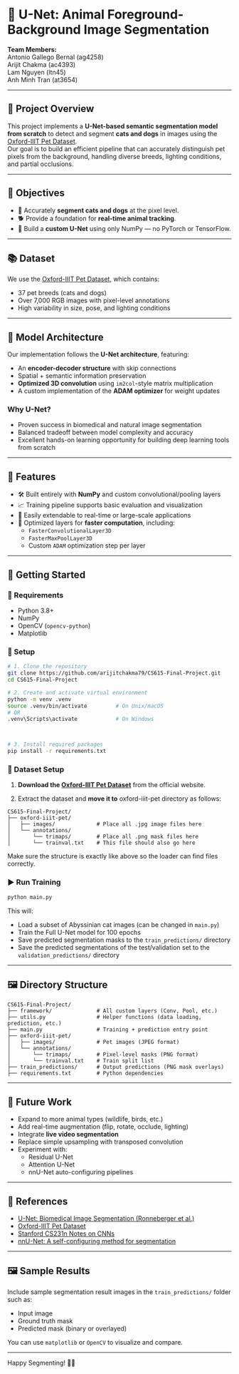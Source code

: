 # 🐾 U-Net: Animal Foreground-Background Image Segmentation

**Team Members:**  
Antonio Gallego Bernal (ag4258)  
Arijit Chakma (ac4393)  
Lam Nguyen (ltn45)  
Anh Minh Tran (at3654)

---

## 📌 Project Overview

This project implements a **U-Net-based semantic segmentation model from scratch** to detect and segment **cats and dogs** in images using the [Oxford-IIIT Pet Dataset](https://www.robots.ox.ac.uk/~vgg/data/pets/).  
Our goal is to build an efficient pipeline that can accurately distinguish pet pixels from the background, handling diverse breeds, lighting conditions, and partial occlusions.

---

## 🎯 Objectives

- 🎯 Accurately **segment cats and dogs** at the pixel level.
- 🐕 Provide a foundation for **real-time animal tracking**.
- 🔧 Build a **custom U-Net** using only NumPy — no PyTorch or TensorFlow.

---

## 📚 Dataset

We use the [Oxford-IIIT Pet Dataset](https://www.robots.ox.ac.uk/~vgg/data/pets/), which contains:
- 37 pet breeds (cats and dogs)
- Over 7,000 RGB images with pixel-level annotations
- High variability in size, pose, and lighting conditions

---

## 🧠 Model Architecture

Our implementation follows the **U-Net architecture**, featuring:
- An **encoder-decoder structure** with skip connections
- Spatial + semantic information preservation
- **Optimized 3D convolution** using `im2col`-style matrix multiplication
- A custom implementation of the **ADAM optimizer** for weight updates

### Why U-Net?
- Proven success in biomedical and natural image segmentation
- Balanced tradeoff between model complexity and accuracy
- Excellent hands-on learning opportunity for building deep learning tools from scratch

---

## 🧪 Features

- 🛠 Built entirely with **NumPy** and custom convolutional/pooling layers
- 📈 Training pipeline supports basic evaluation and visualization
- 🚀 Easily extendable to real-time or large-scale applications
- 🔧 Optimized layers for **faster computation**, including:
  - `FasterConvolutionalLayer3D`
  - `FasterMaxPoolLayer3D`
  - Custom `ADAM` optimization step per layer

---

## 🚀 Getting Started

### 🧩 Requirements

- Python 3.8+
- NumPy
- OpenCV (`opencv-python`)
- Matplotlib

### 🔧 Setup

```bash
# 1. Clone the repository
git clone https://github.com/arijitchakma79/CS615-Final-Project.git
cd CS615-Final-Project

# 2. Create and activate virtual environment
python -m venv .venv
source .venv/bin/activate         # On Unix/macOS
# OR
.venv\Scripts\activate            # On Windows



# 3. Install required packages
pip install -r requirements.txt

```


### 📁 Dataset Setup

1. **Download the [Oxford-IIIT Pet Dataset](https://www.robots.ox.ac.uk/~vgg/data/pets/)** from the official website.

2. Extract the dataset and **move it to** oxford-iiit-pet directory as follows:
```
CS615-Final-Project/
├── oxford-iiit-pet/
│   ├── images/             # Place all .jpg image files here
│   └── annotations/
│       └── trimaps/        # Place all .png mask files here
│       └── trainval.txt    # This file should also go here
```
Make sure the structure is exactly like above so the loader can find files correctly.

### ▶️ Run Training
```bash
python main.py
```

This will:
- Load a subset of Abyssinian cat images (can be changed in `main.py`)
- Train the Full U-Net model for 100 epochs
- Save predicted segmentation masks to the `train_predictions/` directory
- Save the predicted segmentations of the test/validation set to the `validation_predictions/` directory

---

## 🖼️ Directory Structure

```
CS615-Final-Project/
├── framework/              # All custom layers (Conv, Pool, etc.)
├── utils.py                # Helper functions (data loading, prediction, etc.)
├── main.py                 # Training + prediction entry point
├── oxford-iiit-pet/
│   ├── images/             # Pet images (JPEG format)
│   └── annotations/
│       └── trimaps/        # Pixel-level masks (PNG format)
│       └── trainval.txt    # Train split list
├── train_predictions/      # Output predictions (PNG mask overlays)
├── requirements.txt        # Python dependencies
```

---

## 🔄 Future Work

- Expand to more animal types (wildlife, birds, etc.)
- Add real-time augmentation (flip, rotate, occlude, lighting)
- Integrate **live video segmentation**
- Replace simple upsampling with transposed convolution
- Experiment with:
  - Residual U-Net
  - Attention U-Net
  - nnU-Net auto-configuring pipelines

---

## 📖 References

- [U-Net: Biomedical Image Segmentation (Ronneberger et al.)](https://lmb.informatik.uni-freiburg.de/people/ronneber/u-net/)
- [Oxford-IIIT Pet Dataset](https://www.robots.ox.ac.uk/~vgg/data/pets/)
- [Stanford CS231n Notes on CNNs](https://cs231n.github.io/convolutional-networks/)
- [nnU-Net: A self-configuring method for segmentation](https://www.nature.com/articles/s41592-020-01008-z)

---

## 🖼️ Sample Results

Include sample segmentation result images in the `train_predictions/` folder such as:

- Input image
- Ground truth mask
- Predicted mask (binary or overlayed)

You can use `matplotlib` or `OpenCV` to visualize and compare.

---

Happy Segmenting! 🐶🐱

